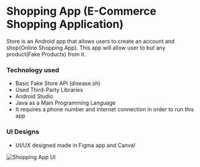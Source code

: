 # Shopping App (E-Commerce Shopping Application)
Store is an Android app that allows users to create an account and shop(Online Shopping App). This app will allow user to but any product(Fake Products) from it.

### Technology used
- Basic Fake Store API (disease.sh)
- Used Third-Party Libraries
- Android Studio
- Java as a Main Programming Language
- It requires a phone number and internet connection in order to run this app


### UI Designs
- UI/UX designed made in Figma app and Canva!

![Shopping App UI](https://user-images.githubusercontent.com/68969199/177475495-8685151b-6608-45e1-a76d-c3a464bdffd4.png)
